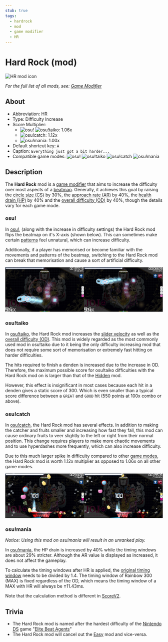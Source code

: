 ```yaml
---
stub: true
tags:
  - hardrock
  - mod
  - game modifier
  - HR
---
```


# Hard Rock (mod)

![HR mod icon](/wiki/shared/mods/HR.png "Hard Rock (HR) mod icon")

*For the full list of all mods, see: [Game Modifier](/wiki/Gameplay/Game_modifier)*

## About

- Abbreviation: HR
- Type: Difficulty Increase
- Score Multiplier:
  - ![][osu!] ![][osu!taiko]: 1.06x
  - ![][osu!catch]: 1.12x
  - ![][osu!mania]: 1.00x
- Default shortcut key: `A`
- Caption: `Everything just got a bit harder...`
- Compatible game modes: ![][osu!] ![][osu!taiko] ![][osu!catch] ![][osu!mania]

## Description

The **Hard Rock** mod is a [game modifier](/wiki/Gameplay/Game_modifier) that aims to increase the difficulty over most aspects of a [beatmap](/wiki/Beatmap). Generally, it achieves this goal by raising the [circle size (CS)](/wiki/Client/Beatmap_editor/Song_setup#circle-size) by 30%, the [approach rate (AR)](/wiki/Beatmap/Approach_rate) by 40%, the [health drain (HP)](/wiki/Gameplay/Health) by 40% and the [overall difficulty (OD)](/wiki/Client/Beatmap_editor/Song_setup#overall-difficulty) by 40%, though the details vary for each game mode.

### osu!

In [osu!](/wiki/Game_mode/osu!), (along with the increase in difficulty settings) the Hard Rock mod flips the beatmap on it's X-axis (shown below). This can sometimes make certain [patterns](/wiki/Beatmap/Pattern) feel unnatural, which can increase difficulty.

Additionally, if a player has memorised or become familiar with the movements and patterns of the beatmap, switching to the Hard Rock mod can break that memorisation and cause a sort of artificial difficulty.

![HR gameplay](img/HR-comparison-osu.jpg "Comparison of a regular play (left) vs a play with the Hard Rock mod enabled (right) in osu!")

### osu!taiko

In [osu!taiko](/wiki/Game_mode/osu!taiko), the Hard Rock mod increases the [slider velocity](/wiki/Gameplay/Hit_object/Slider/Slider_velocity) as well as the [overall difficulty (OD)](/wiki/Beatmap/Overall_difficulty). This mod is widely regarded as the most commonly used mod in osu!taiko due to it being the only difficulty increasing mod that does not require some sort of memorisation or extremely fast hitting on harder difficulties.

The hits required to finish a denden is increased due to the increase in OD. Therefore, the maximum possible score for osu!taiko difficulties with the Hard Rock mod on is larger than that of the [Hidden](/wiki/Gameplay/Game_modifier/Hidden) mod.

However, this effect is insignificant in most cases because each hit in a denden gives a static score of 300. Which is even smaller than a typical score difference between a `GREAT` and `GOOD` hit (550 points at 100x combo or above).

### osu!catch

In [osu!catch](/wiki/Game_mode/osu!catch), the Hard Rock mod has several effects. In addition to making the catcher and fruits smaller and increasing how fast they fall, this mod can cause ordinary fruits to veer slightly to the left or right from their normal position. This change requires players to make more chaotic movements and to use hyperdashes more frequently, which can also increase difficulty.

Due to this much larger spike in difficulty compared to other [game modes](/wiki/Game_mode), the Hard Rock mod is worth 1.12x multiplier as opposed to 1.06x on all other game modes.

![HR gameplay catch](img/HR-comparison-catch.jpg "Comparison of a regular play (left) vs a play with the Hard Rock mod enabled (right) in osu!catch")

### osu!mania

*Notice: Using this mod on osu!mania will result in an unranked play.*

In [osu!mania](/wiki/Game_mode/osu!mania), the HP drain is increased by 40% while the timing windows are about 29% stricter. Although the AR value is displayed as increased, it does not affect the gameplay.

To calculate the timing windows after HR is applied, the [original timing window](/wiki/Beatmap/Overall_difficulty) needs to be divided by 1.4. The timing window of Rainbow 300 (MAX) is fixed regardless of the OD, which means the timing window of a MAX with HR will always be ±11.43ms.

Note that the calculation method is different in [ScoreV2](/wiki/Gameplay/Game_modifier/ScoreV2).

## Trivia

- The Hard Rock mod is named after the hardest difficulty of the [Nintendo DS](https://en.wikipedia.org/wiki/Nintendo_DS) game "[Elite Beat Agents](/wiki/iNiS_games)"
- The Hard Rock mod will cancel out the [Easy](/wiki/Gameplay/Game_modifier/Easy) mod and vice-versa.

[osu!]: /wiki/shared/mode/osu.png "osu!"
[osu!taiko]: /wiki/shared/mode/taiko.png "osu!taiko"
[osu!catch]: /wiki/shared/mode/catch.png "osu!catch"
[osu!mania]: /wiki/shared/mode/mania.png "osu!mania"
